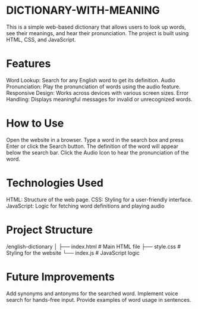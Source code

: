 # DICTIONARY-WITH-MEANING
This is a simple web-based dictionary that allows users to look up words, see their meanings, and hear their pronunciation. The project is built using HTML, CSS, and JavaScript.

# Features
Word Lookup: Search for any English word to get its definition.
Audio Pronunciation: Play the pronunciation of words using the audio feature.
Responsive Design: Works across devices with various screen sizes.
Error Handling: Displays meaningful messages for invalid or unrecognized words.

# How to Use
Open the website in a browser.
Type a word in the search box and press Enter or click the Search button.
The definition of the word will appear below the search bar.
Click the Audio Icon to hear the pronunciation of the word.

# Technologies Used
HTML: Structure of the web page.
CSS: Styling for a user-friendly interface.
JavaScript: Logic for fetching word definitions and playing audio

# Project Structure
/english-dictionary
│
├── index.html        # Main HTML file
├── style.css         # Styling for the website
└── index.js          # JavaScript logic

# Future Improvements
Add synonyms and antonyms for the searched word.
Implement voice search for hands-free input.
Provide examples of word usage in sentences.
